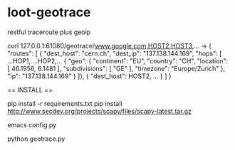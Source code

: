 loot-geotrace
=============

restful traceroute plus geoip 

curl  127.0.0.1:61080/geotrace/www.google.com,HOST2,HOST3,...
-> 
    {
	"routes": [
	    {
		"dest_host": "cern.ch", 
		"dest_ip": "137.138.144.169", 
		"hops": [
		    ...HOP1, 
                    ...HOP2,...
		    {
			"geo": {
			    "continent": "EU", 
			    "country": "CH", 
			    "location": [
				46.1956, 
				6.1481
			    ], 
			    "subdivisions": [
				"GE"
			    ], 
			    "timezone": "Europe/Zurich"
			}, 
			"ip": "137.138.144.169"
		    }
	    ]},
	    { "dest_host": HOST2,
	    ...
	    }
       ]
    }


== INSTALL ==

pip install -r requirements.txt
pip install http://www.secdev.org/projects/scapy/files/scapy-latest.tar.gz

emacs config.py 

python geotrace.py
